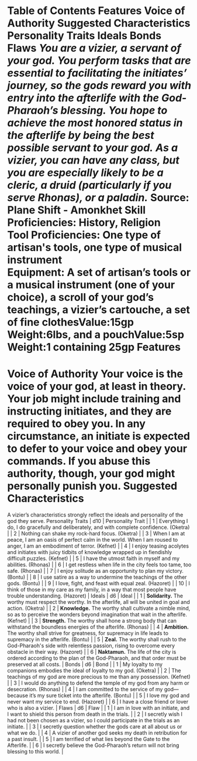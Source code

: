 Table of Contents
Features
Voice of Authority
Suggested Characteristics
Personality Traits
Ideals
Bonds
Flaws
***You are a vizier, a servant of your god. You perform tasks that are essential to facilitating the initiates’ journey, so the gods reward you with entry into the afterlife with the God-Pharaoh’s blessing. You hope to achieve the most honored status in the afterlife by being the best possible servant to your god.***
***As a vizier, you can have any class, but you are especially likely to be a cleric, a druid (particularly if you serve Rhonas), or a paladin.***
Source: Plane Shift - Amonkhet
**Skill Proficiencies:** History, Religion  
**Tool Proficiencies:** One type of artisan's tools, one type of musical instrument  
**Equipment:** A set of artisan’s tools or a musical instrument (one of your choice), a scroll of your god’s teachings, a vizier’s cartouche, a set of fine clothesValue:15gp Weight:6lbs, and a pouchValue:5sp Weight:1 containing 25gp
Features
========
Voice of Authority
Your voice is the voice of your god, at least in theory. Your job might include training and instructing initiates, and they are required to obey you. In any circumstance, an initiate is expected to defer to your voice and obey your commands. If you abuse this authority, though, your god might personally punish you.
Suggested Characteristics
=========================
A vizier’s characteristics strongly reflect the ideals and personality of the god they serve.
Personality Traits
| d10 | Personality Trait |
| 1 | Everything I do, I do gracefully and deliberately, and with complete confidence. (Oketra) |
| 2 | Nothing can shake my rock-hard focus. (Oketra) |
| 3 | When I am at peace, I am an oasis of perfect calm in the world. When I am roused to anger, I am an embodiment of terror. (Kefnet) |
| 4 | I enjoy teasing acolytes and initiates with juicy tidbits of knowledge wrapped up in fiendishly difficult puzzles. (Kefnet) |
| 5 | I have the utmost faith in myself and my abilities. (Rhonas) |
| 6 | I get restless when life in the city feels too tame, too safe. (Rhonas) |
| 7 | I enjoy solitude as an opportunity to plan my victory. (Bontu) |
| 8 | I use satire as a way to undermine the teachings of the other gods. (Bontu) |
| 9 | I love, fight, and feast with equal zeal. (Hazoret) |
| 10 | I think of those in my care as my family, in a way that most people have trouble understanding. (Hazoret) |
Ideals
| d6 | Ideal |
| 1 | **Solidarity.** The worthy must respect the worthy. In the afterlife, all will be united in goal and action. (Oketra) |
| 2 | **Knowledge.** The worthy shall cultivate a nimble mind, so as to perceive the wonders beyond imagination that wait in the afterlife. (Kefnet) |
| 3 | **Strength.** The worthy shall hone a strong body that can withstand the boundless energies of the afterlife. (Rhonas) |
| 4 | **Ambition.** The worthy shall strive for greatness, for supremacy in life leads to supremacy in the afterlife. (Bontu) |
| 5 | **Zeal.** The worthy shall rush to the God-Pharaoh's side with relentless passion, rising to overcome every obstacle in their way. (Hazoret) |
| 6 | **Naktamun.** The life of the city is ordered according to the plan of the God-Pharaoh, and that order must be preserved at all costs. |
Bonds
| d6 | Bond |
| 1 | My loyalty to my companions embodies the ideal of loyalty to my god. (Oketra) |
| 2 | The teachings of my god are more precious to me than any possession. (Kefnet) |
| 3 | I would do anything to defend the temple of my god from any harm or desecration. (Rhonas) |
| 4 | I am committed to the service of my god—because it’s my sure ticket into the afterlife. (Bontu) |
| 5 | I love my god and never want my service to end. (Hazoret) |
| 6 | I have a close friend or lover who is also a vizier. |
Flaws
| d6 | Flaw |
| 1 | I am in love with an initiate, and I want to shield this person from death in the trials. |
| 2 | I secretly wish I had not been chosen as a vizier, so I could participate in the trials as an initiate. |
| 3 | I secretly question whether the gods care at all about us or what we do. |
| 4 | A vizier of another god seeks my death in retribution for a past insult. |
| 5 | I am terrified of what lies beyond the Gate to the Afterlife. |
| 6 | I secretly believe the God-Pharaoh’s return will not bring blessing to this world. |